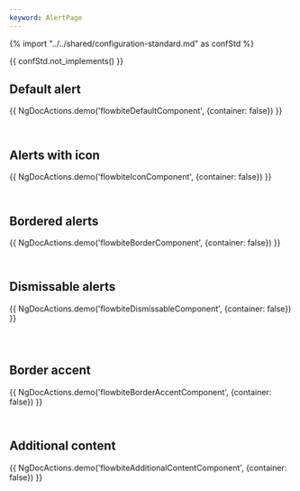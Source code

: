 ```yaml
---
keyword: AlertPage
---
```


{% import "../../shared/configuration-standard.md" as confStd %}

{{ confStd.not_implements() }}

## Default alert

{{ NgDocActions.demo('flowbiteDefaultComponent', {container: false}) }}

```angular-html file="./_default.component.html" group="default" name="html"

```

```angular-ts file="./_default.component.ts"#L1-L1 group="default" name="typescript"

```

## Alerts with icon

{{ NgDocActions.demo('flowbiteIconComponent', {container: false}) }}

```angular-html file="./_icon.component.html" group="icon" name="html"

```

```angular-ts file="./_icon.component.ts"#L1-L2 group="icon" name="typescript"

```

## Bordered alerts

{{ NgDocActions.demo('flowbiteBorderComponent', {container: false}) }}

```angular-html file="./_border.component.html" group="border" name="html"

```

```angular-ts file="./_border.component.ts"#L1-L1 group="border" name="typescript"

```

## Dismissable alerts

{{ NgDocActions.demo('flowbiteDismissableComponent', {container: false}) }}

```angular-html file="./_dismissable.component.html" group="dismissable" name="html"

```

```angular-ts file="./_dismissable.component.ts"#L1-L1 group="dismissable" name="typescript"

```

```angular-ts file="./_dismissable.component.ts"#L15 group="dismissable" name="typescript"

```

## Border accent

{{ NgDocActions.demo('flowbiteBorderAccentComponent', {container: false}) }}

```angular-html file="./_border-accent.component.html" group="border-accent" name="html"

```

```angular-ts file="./_border-accent.component.ts"#L1-L1 group="border-accent" name="typescript"

```

## Additional content

{{ NgDocActions.demo('flowbiteAdditionalContentComponent', {container: false}) }}

```angular-html file="./_additional-content.component.html" group="additional-content" name="html"

```

```angular-ts file="./_additional-content.component.ts"#L1-L3 group="additional-content" name="typescript"

```
